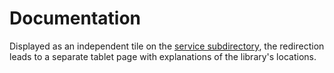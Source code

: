 # Documentation
Displayed as an independent tile on the [service subdirectory](/../main/subdir-service), the redirection leads to a separate tablet page with explanations of the library's locations.
